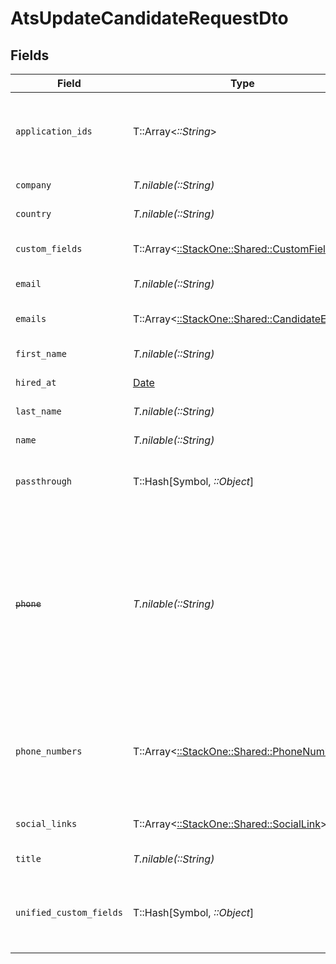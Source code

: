 # AtsUpdateCandidateRequestDto


## Fields

| Field                                                                                                                                           | Type                                                                                                                                            | Required                                                                                                                                        | Description                                                                                                                                     | Example                                                                                                                                         |
| ----------------------------------------------------------------------------------------------------------------------------------------------- | ----------------------------------------------------------------------------------------------------------------------------------------------- | ----------------------------------------------------------------------------------------------------------------------------------------------- | ----------------------------------------------------------------------------------------------------------------------------------------------- | ----------------------------------------------------------------------------------------------------------------------------------------------- |
| `application_ids`                                                                                                                               | T::Array<*::String*>                                                                                                                            | :heavy_minus_sign:                                                                                                                              | List of candidate application IDs                                                                                                               | [<br/>"123e4567-e89b-12d3-a456-426614174000",<br/>"523e1234-e89b-fdd2-a456-762545121101"<br/>]                                                  |
| `company`                                                                                                                                       | *T.nilable(::String)*                                                                                                                           | :heavy_minus_sign:                                                                                                                              | Candidate company                                                                                                                               | Company Inc.                                                                                                                                    |
| `country`                                                                                                                                       | *T.nilable(::String)*                                                                                                                           | :heavy_minus_sign:                                                                                                                              | Candidate country                                                                                                                               | United States                                                                                                                                   |
| `custom_fields`                                                                                                                                 | T::Array<[::StackOne::Shared::CustomFields](../../models/shared/customfields.md)>                                                               | :heavy_minus_sign:                                                                                                                              | The candidate custom fields                                                                                                                     |                                                                                                                                                 |
| `email`                                                                                                                                         | *T.nilable(::String)*                                                                                                                           | :heavy_minus_sign:                                                                                                                              | Candidate email                                                                                                                                 | sestier.romain123@gmail.com                                                                                                                     |
| `emails`                                                                                                                                        | T::Array<[::StackOne::Shared::CandidateEmail](../../models/shared/candidateemail.md)>                                                           | :heavy_minus_sign:                                                                                                                              | List of candidate emails                                                                                                                        |                                                                                                                                                 |
| `first_name`                                                                                                                                    | *T.nilable(::String)*                                                                                                                           | :heavy_minus_sign:                                                                                                                              | Candidate first name                                                                                                                            | Romain                                                                                                                                          |
| `hired_at`                                                                                                                                      | [Date](https://ruby-doc.org/stdlib-2.6.1/libdoc/date/rdoc/Date.html)                                                                            | :heavy_minus_sign:                                                                                                                              | Candidate hired date                                                                                                                            | 2021-01-01T01:01:01.000Z                                                                                                                        |
| `last_name`                                                                                                                                     | *T.nilable(::String)*                                                                                                                           | :heavy_minus_sign:                                                                                                                              | Candidate last name                                                                                                                             | Sestier                                                                                                                                         |
| `name`                                                                                                                                          | *T.nilable(::String)*                                                                                                                           | :heavy_minus_sign:                                                                                                                              | Candidate name                                                                                                                                  | Romain Sestier                                                                                                                                  |
| `passthrough`                                                                                                                                   | T::Hash[Symbol, *::Object*]                                                                                                                     | :heavy_minus_sign:                                                                                                                              | Value to pass through to the provider                                                                                                           | {<br/>"other_known_names": "John Doe"<br/>}                                                                                                     |
| ~~`phone`~~                                                                                                                                     | *T.nilable(::String)*                                                                                                                           | :heavy_minus_sign:                                                                                                                              | : warning: ** DEPRECATED **: This will be removed in a future release, please migrate away from it as soon as possible.<br/><br/>Candidate phone number | +16178294093                                                                                                                                    |
| `phone_numbers`                                                                                                                                 | T::Array<[::StackOne::Shared::PhoneNumber](../../models/shared/phonenumber.md)>                                                                 | :heavy_minus_sign:                                                                                                                              | List of candidate phone numbers including the type of the number when available                                                                 |                                                                                                                                                 |
| `social_links`                                                                                                                                  | T::Array<[::StackOne::Shared::SocialLink](../../models/shared/sociallink.md)>                                                                   | :heavy_minus_sign:                                                                                                                              | List of candidate social links                                                                                                                  |                                                                                                                                                 |
| `title`                                                                                                                                         | *T.nilable(::String)*                                                                                                                           | :heavy_minus_sign:                                                                                                                              | Candidate title                                                                                                                                 | Software Engineer                                                                                                                               |
| `unified_custom_fields`                                                                                                                         | T::Hash[Symbol, *::Object*]                                                                                                                     | :heavy_minus_sign:                                                                                                                              | Custom Unified Fields configured in your StackOne project                                                                                       | {<br/>"my_project_custom_field_1": "REF-1236",<br/>"my_project_custom_field_2": "some other value"<br/>}                                        |